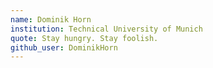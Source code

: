 ```yaml
---
name: Dominik Horn
institution: Technical University of Munich
quote: Stay hungry. Stay foolish.
github_user: DominikHorn
---
```

